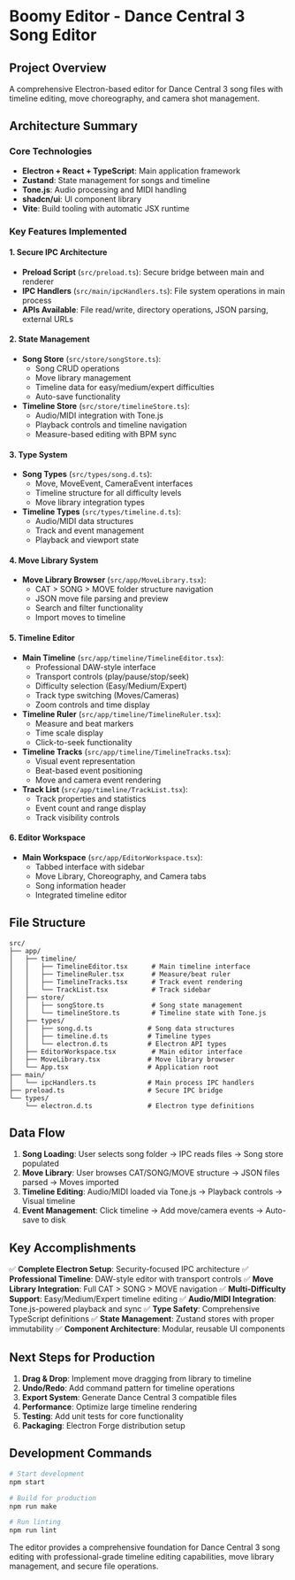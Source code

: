 # Boomy Editor - Dance Central 3 Song Editor

## Project Overview

A comprehensive Electron-based editor for Dance Central 3 song files with timeline editing, move choreography, and camera shot management.

## Architecture Summary

### Core Technologies

-   **Electron + React + TypeScript**: Main application framework
-   **Zustand**: State management for songs and timeline
-   **Tone.js**: Audio processing and MIDI handling
-   **shadcn/ui**: UI component library
-   **Vite**: Build tooling with automatic JSX runtime

### Key Features Implemented

#### 1. Secure IPC Architecture

-   **Preload Script** (`src/preload.ts`): Secure bridge between main and renderer
-   **IPC Handlers** (`src/main/ipcHandlers.ts`): File system operations in main process
-   **APIs Available**: File read/write, directory operations, JSON parsing, external URLs

#### 2. State Management

-   **Song Store** (`src/store/songStore.ts`):
    -   Song CRUD operations
    -   Move library management
    -   Timeline data for easy/medium/expert difficulties
    -   Auto-save functionality
-   **Timeline Store** (`src/store/timelineStore.ts`):
    -   Audio/MIDI integration with Tone.js
    -   Playback controls and timeline navigation
    -   Measure-based editing with BPM sync

#### 3. Type System

-   **Song Types** (`src/types/song.d.ts`):
    -   Move, MoveEvent, CameraEvent interfaces
    -   Timeline structure for all difficulty levels
    -   Move library integration types
-   **Timeline Types** (`src/types/timeline.d.ts`):
    -   Audio/MIDI data structures
    -   Track and event management
    -   Playback and viewport state

#### 4. Move Library System

-   **Move Library Browser** (`src/app/MoveLibrary.tsx`):
    -   CAT > SONG > MOVE folder structure navigation
    -   JSON move file parsing and preview
    -   Search and filter functionality
    -   Import moves to timeline

#### 5. Timeline Editor

-   **Main Timeline** (`src/app/timeline/TimelineEditor.tsx`):
    -   Professional DAW-style interface
    -   Transport controls (play/pause/stop/seek)
    -   Difficulty selection (Easy/Medium/Expert)
    -   Track type switching (Moves/Cameras)
    -   Zoom controls and time display
-   **Timeline Ruler** (`src/app/timeline/TimelineRuler.tsx`):
    -   Measure and beat markers
    -   Time scale display
    -   Click-to-seek functionality
-   **Timeline Tracks** (`src/app/timeline/TimelineTracks.tsx`):
    -   Visual event representation
    -   Beat-based event positioning
    -   Move and camera event rendering
-   **Track List** (`src/app/timeline/TrackList.tsx`):
    -   Track properties and statistics
    -   Event count and range display
    -   Track visibility controls

#### 6. Editor Workspace

-   **Main Workspace** (`src/app/EditorWorkspace.tsx`):
    -   Tabbed interface with sidebar
    -   Move Library, Choreography, and Camera tabs
    -   Song information header
    -   Integrated timeline editor

## File Structure

```
src/
├── app/
│   ├── timeline/
│   │   ├── TimelineEditor.tsx      # Main timeline interface
│   │   ├── TimelineRuler.tsx       # Measure/beat ruler
│   │   ├── TimelineTracks.tsx      # Track event rendering
│   │   └── TrackList.tsx           # Track sidebar
│   ├── store/
│   │   ├── songStore.ts            # Song state management
│   │   └── timelineStore.ts        # Timeline state with Tone.js
│   ├── types/
│   │   ├── song.d.ts              # Song data structures
│   │   ├── timeline.d.ts          # Timeline types
│   │   └── electron.d.ts          # Electron API types
│   ├── EditorWorkspace.tsx         # Main editor interface
│   ├── MoveLibrary.tsx            # Move library browser
│   └── App.tsx                    # Application root
├── main/
│   └── ipcHandlers.ts             # Main process IPC handlers
├── preload.ts                     # Secure IPC bridge
└── types/
    └── electron.d.ts              # Electron type definitions
```

## Data Flow

1. **Song Loading**: User selects song folder → IPC reads files → Song store populated
2. **Move Library**: User browses CAT/SONG/MOVE structure → JSON files parsed → Moves imported
3. **Timeline Editing**: Audio/MIDI loaded via Tone.js → Playback controls → Visual timeline
4. **Event Management**: Click timeline → Add move/camera events → Auto-save to disk

## Key Accomplishments

✅ **Complete Electron Setup**: Security-focused IPC architecture
✅ **Professional Timeline**: DAW-style editor with transport controls
✅ **Move Library Integration**: Full CAT > SONG > MOVE navigation
✅ **Multi-Difficulty Support**: Easy/Medium/Expert timeline editing
✅ **Audio/MIDI Integration**: Tone.js-powered playback and sync
✅ **Type Safety**: Comprehensive TypeScript definitions
✅ **State Management**: Zustand stores with proper immutability
✅ **Component Architecture**: Modular, reusable UI components

## Next Steps for Production

1. **Drag & Drop**: Implement move dragging from library to timeline
2. **Undo/Redo**: Add command pattern for timeline operations
3. **Export System**: Generate Dance Central 3 compatible files
4. **Performance**: Optimize large timeline rendering
5. **Testing**: Add unit tests for core functionality
6. **Packaging**: Electron Forge distribution setup

## Development Commands

```bash
# Start development
npm start

# Build for production
npm run make

# Run linting
npm run lint
```

The editor provides a comprehensive foundation for Dance Central 3 song editing with professional-grade timeline editing capabilities, move library management, and secure file operations.
